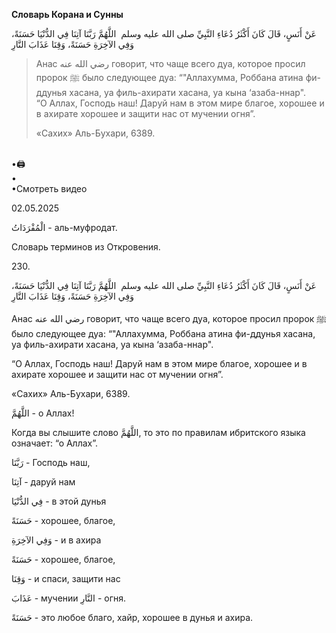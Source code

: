 **Словарь Корана и Сунны**  
  
  
  
عَنْ أَنَسٍ، قَالَ كَانَ أَكْثَرُ دُعَاءِ النَّبِيِّ صلى الله عليه وسلم‏ ‏ اللَّهُمَّ رَبَّنَا آتِنَا فِي
الدُّنْيَا حَسَنَةً، وَفِي الآخِرَةِ حَسَنَةً، وَقِنَا عَذَابَ النَّارِ‌‏  
  

> Анас رضي الله عنه говорит, что чаще всего дуа, которое просил пророк ﷺ
> было следующее дуа: “"Аллахумма, Роббана атина фи-ддунья хасана, уа
> филь-ахирати хасана, уа кына ‘азаба-ннар".  
> “О Аллах, Господь наш! Даруй нам в этом мире благое, хорошее и в
> ахирате хорошее и защити нас от мучении огня”.   
>   
> «Сахих» Аль-Бухари, 6389.  

﻿  
•🖨  
•  
•Смотреть видео  
  
02.05.2025  
  

الْمُفْرَدَاتُ - аль-муфродат.

Словарь терминов из Откровения.

  

230. 

عَنْ أَنَسٍ، قَالَ كَانَ أَكْثَرُ دُعَاءِ النَّبِيِّ صلى الله عليه وسلم‏ ‏ اللَّهُمَّ رَبَّنَا آتِنَا فِي
الدُّنْيَا حَسَنَةً، وَفِي الآخِرَةِ حَسَنَةً، وَقِنَا عَذَابَ النَّارِ‏‏

Анас رضي الله عنه говорит, что чаще всего дуа, которое просил пророк ﷺ
было следующее дуа: “"Аллахумма, Роббана атина фи-ддунья хасана, уа
филь-ахирати хасана, уа кына ‘азаба-ннар".

“О Аллах, Господь наш! Даруй нам в этом мире благое, хорошее и в ахирате
хорошее и защити нас от мучении огня”. 

«Сахих» Аль-Бухари, 6389.

اللَّهُمَّ - о Аллах!

Когда вы слышите слово اللَّهُمَّ, то это по правилам ибритского языка
означает: “о Аллах”.

رَبَّنَا - Господь наш,

آتِنَا - даруй нам

فِي الدُّنْيَا - в этой дунья

حَسَنَةً - хорошее, благое,

وَفِي الآخِرَةِ - и в ахира 

حَسَنَةً - хорошее, благое,

وَقِنَا - и спаси, защити нас 

عَذَابَ - мучении النَّارِ‏‏ - огня.

  

حَسَنَةً - это любое благо, хайр, хорошее в дунья и ахира. 
